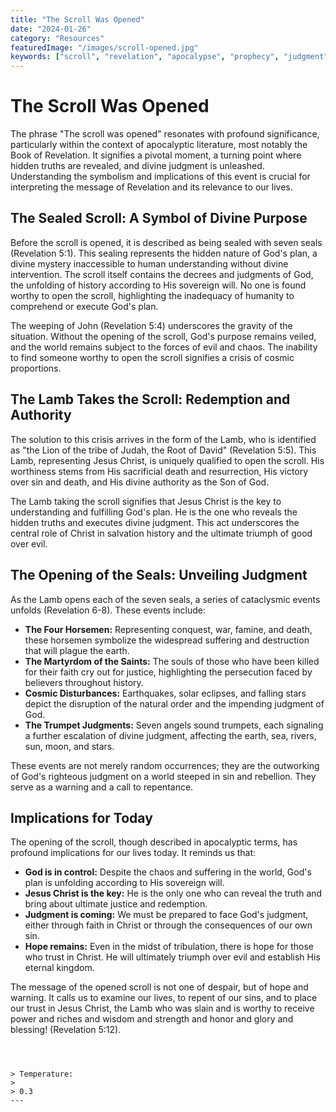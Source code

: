 ```yaml
---
title: "The Scroll Was Opened"
date: "2024-01-26"
category: "Resources"
featuredImage: "/images/scroll-opened.jpg"
keywords: ["scroll", "revelation", "apocalypse", "prophecy", "judgment"]
---
```


# The Scroll Was Opened

The phrase "The scroll was opened" resonates with profound significance, particularly within the context of apocalyptic literature, most notably the Book of Revelation. It signifies a pivotal moment, a turning point where hidden truths are revealed, and divine judgment is unleashed. Understanding the symbolism and implications of this event is crucial for interpreting the message of Revelation and its relevance to our lives.

## The Sealed Scroll: A Symbol of Divine Purpose

Before the scroll is opened, it is described as being sealed with seven seals (Revelation 5:1). This sealing represents the hidden nature of God's plan, a divine mystery inaccessible to human understanding without divine intervention. The scroll itself contains the decrees and judgments of God, the unfolding of history according to His sovereign will. No one is found worthy to open the scroll, highlighting the inadequacy of humanity to comprehend or execute God's plan.

The weeping of John (Revelation 5:4) underscores the gravity of the situation. Without the opening of the scroll, God's purpose remains veiled, and the world remains subject to the forces of evil and chaos. The inability to find someone worthy to open the scroll signifies a crisis of cosmic proportions.

## The Lamb Takes the Scroll: Redemption and Authority

The solution to this crisis arrives in the form of the Lamb, who is identified as "the Lion of the tribe of Judah, the Root of David" (Revelation 5:5). This Lamb, representing Jesus Christ, is uniquely qualified to open the scroll. His worthiness stems from His sacrificial death and resurrection, His victory over sin and death, and His divine authority as the Son of God.

The Lamb taking the scroll signifies that Jesus Christ is the key to understanding and fulfilling God's plan. He is the one who reveals the hidden truths and executes divine judgment. This act underscores the central role of Christ in salvation history and the ultimate triumph of good over evil.

## The Opening of the Seals: Unveiling Judgment

As the Lamb opens each of the seven seals, a series of cataclysmic events unfolds (Revelation 6-8). These events include:

- **The Four Horsemen:** Representing conquest, war, famine, and death, these horsemen symbolize the widespread suffering and destruction that will plague the earth.
- **The Martyrdom of the Saints:** The souls of those who have been killed for their faith cry out for justice, highlighting the persecution faced by believers throughout history.
- **Cosmic Disturbances:** Earthquakes, solar eclipses, and falling stars depict the disruption of the natural order and the impending judgment of God.
- **The Trumpet Judgments:** Seven angels sound trumpets, each signaling a further escalation of divine judgment, affecting the earth, sea, rivers, sun, moon, and stars.

These events are not merely random occurrences; they are the outworking of God's righteous judgment on a world steeped in sin and rebellion. They serve as a warning and a call to repentance.

## Implications for Today

The opening of the scroll, though described in apocalyptic terms, has profound implications for our lives today. It reminds us that:

- **God is in control:** Despite the chaos and suffering in the world, God's plan is unfolding according to His sovereign will.
- **Jesus Christ is the key:** He is the only one who can reveal the truth and bring about ultimate justice and redemption.
- **Judgment is coming:** We must be prepared to face God's judgment, either through faith in Christ or through the consequences of our own sin.
- **Hope remains:** Even in the midst of tribulation, there is hope for those who trust in Christ. He will ultimately triumph over evil and establish His eternal kingdom.

The message of the opened scroll is not one of despair, but of hope and warning. It calls us to examine our lives, to repent of our sins, and to place our trust in Jesus Christ, the Lamb who was slain and is worthy to receive power and riches and wisdom and strength and honor and glory and blessing! (Revelation 5:12).

```



> Temperature:
>
> 0.3
---

```
